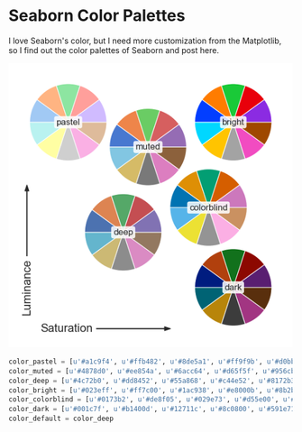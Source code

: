 # Seaborn Color Palettes

I love Seaborn's color, but I need more customization from the Matplotlib, so I find out the color palettes of Seaborn and post here.

![Seaborn Color Palettes](../img/2021-05-23/color_palettes.png)

~~~ python
color_pastel = [u'#a1c9f4', u'#ffb482', u'#8de5a1', u'#ff9f9b', u'#d0bbff', u'#debb9b', u'#fab0e4', u'#cfcfcf', u'#fffea3', u'#b9f2f0']
color_muted = [u'#4878d0', u'#ee854a', u'#6acc64', u'#d65f5f', u'#956cb4', u'#8c613c', u'#dc7ec0', u'#797979', u'#d5bb67', u'#82c6e2']
color_deep = [u'#4c72b0', u'#dd8452', u'#55a868', u'#c44e52', u'#8172b3', u'#937860', u'#da8bc3', u'#8c8c8c', u'#ccb974', u'#64b5cd']
color_bright = [u'#023eff', u'#ff7c00', u'#1ac938', u'#e8000b', u'#8b2be2', u'#9f4800', u'#f14cc1', u'#a3a3a3', u'#ffc400', u'#00d7ff']
color_colorblind = [u'#0173b2', u'#de8f05', u'#029e73', u'#d55e00', u'#cc78bc', u'#ca9161', u'#fbafe4', u'#949494', u'#ece133', u'#56b4e9']
color_dark = [u'#001c7f', u'#b1400d', u'#12711c', u'#8c0800', u'#591e71', u'#592f0d', u'#a23582', u'#3c3c3c', u'#b8850a', u'#006374']
color_default = color_deep
~~~